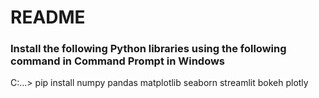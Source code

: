 # README

### Install the following Python libraries using the following command in Command Prompt in Windows
C:\...> pip install numpy pandas matplotlib seaborn streamlit bokeh plotly
